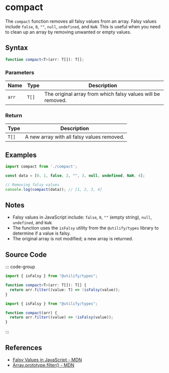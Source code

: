 # compact

The `compact` function removes all falsy values from an array. Falsy values include `false`, `0`, `""`, `null`, `undefined`, and `NaN`. This is useful when you need to clean up an array by removing unwanted or empty values.

## Syntax

```typescript
function compact<T>(arr: T[]): T[];
```

### Parameters

| Name   | Type         | Description                                                        |
|--------|--------------|--------------------------------------------------------------------|
| `arr`  | `T[]`        | The original array from which falsy values will be removed.        |

### Return

| Type    | Description                                                                   |
|---------|-------------------------------------------------------------------------------|
| `T[]`   | A new array with all falsy values removed.                                    |

## Examples

```typescript
import compact from './compact';

const data = [0, 1, false, 2, "", 3, null, undefined, NaN, 4];

// Removing falsy values
console.log(compact(data)); // [1, 2, 3, 4]
```

## Notes

- Falsy values in JavaScript include: `false`, `0`, `""` (empty string), `null`, `undefined`, and `NaN`.
- The function uses the `isFalsy` utility from the `@utilify/types` library to determine if a value is falsy.
- The original array is not modified; a new array is returned.

## Source Code

::: code-group
```typescript
import { isFalsy } from "@utilify/types";

function compact<T>(arr: T[]): T[] {
  return arr.filter((value: T) => !isFalsy(value));
}
```

```javascript
import { isFalsy } from "@utilify/types";

function compact(arr) {
  return arr.filter((value) => !isFalsy(value));
}
```
:::

## References

- [Falsy Values in JavaScript - MDN](https://developer.mozilla.org/en-US/docs/Glossary/Falsy)
- [Array.prototype.filter() - MDN](https://developer.mozilla.org/en-US/docs/Web/JavaScript/Reference/Global_Objects/Array/filter)